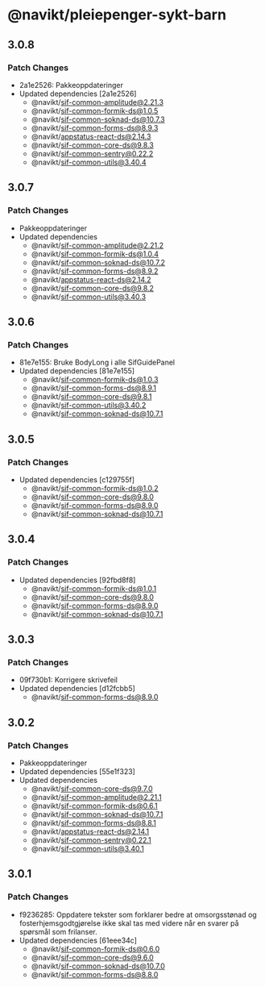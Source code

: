 # @navikt/pleiepenger-sykt-barn

## 3.0.8

### Patch Changes

-   2a1e2526: Pakkeoppdateringer
-   Updated dependencies [2a1e2526]
    -   @navikt/sif-common-amplitude@2.21.3
    -   @navikt/sif-common-formik-ds@1.0.5
    -   @navikt/sif-common-soknad-ds@10.7.3
    -   @navikt/sif-common-forms-ds@8.9.3
    -   @navikt/appstatus-react-ds@2.14.3
    -   @navikt/sif-common-core-ds@9.8.3
    -   @navikt/sif-common-sentry@0.22.2
    -   @navikt/sif-common-utils@3.40.4

## 3.0.7

### Patch Changes

-   Pakkeoppdateringer
-   Updated dependencies
    -   @navikt/sif-common-amplitude@2.21.2
    -   @navikt/sif-common-formik-ds@1.0.4
    -   @navikt/sif-common-soknad-ds@10.7.2
    -   @navikt/sif-common-forms-ds@8.9.2
    -   @navikt/appstatus-react-ds@2.14.2
    -   @navikt/sif-common-core-ds@9.8.2
    -   @navikt/sif-common-utils@3.40.3

## 3.0.6

### Patch Changes

-   81e7e155: Bruke BodyLong i alle SifGuidePanel
-   Updated dependencies [81e7e155]
    -   @navikt/sif-common-formik-ds@1.0.3
    -   @navikt/sif-common-forms-ds@8.9.1
    -   @navikt/sif-common-core-ds@9.8.1
    -   @navikt/sif-common-utils@3.40.2
    -   @navikt/sif-common-soknad-ds@10.7.1

## 3.0.5

### Patch Changes

-   Updated dependencies [c129755f]
    -   @navikt/sif-common-formik-ds@1.0.2
    -   @navikt/sif-common-core-ds@9.8.0
    -   @navikt/sif-common-forms-ds@8.9.0
    -   @navikt/sif-common-soknad-ds@10.7.1

## 3.0.4

### Patch Changes

-   Updated dependencies [92fbd8f8]
    -   @navikt/sif-common-formik-ds@1.0.1
    -   @navikt/sif-common-core-ds@9.8.0
    -   @navikt/sif-common-forms-ds@8.9.0
    -   @navikt/sif-common-soknad-ds@10.7.1

## 3.0.3

### Patch Changes

-   09f730b1: Korrigere skrivefeil
-   Updated dependencies [d12fcbb5]
    -   @navikt/sif-common-forms-ds@8.9.0

## 3.0.2

### Patch Changes

-   Pakkeoppdateringer
-   Updated dependencies [55e1f323]
-   Updated dependencies
    -   @navikt/sif-common-core-ds@9.7.0
    -   @navikt/sif-common-amplitude@2.21.1
    -   @navikt/sif-common-formik-ds@0.6.1
    -   @navikt/sif-common-soknad-ds@10.7.1
    -   @navikt/sif-common-forms-ds@8.8.1
    -   @navikt/appstatus-react-ds@2.14.1
    -   @navikt/sif-common-sentry@0.22.1
    -   @navikt/sif-common-utils@3.40.1

## 3.0.1

### Patch Changes

-   f9236285: Oppdatere tekster som forklarer bedre at omsorgsstønad og fosterhjemsgodtgjørelse ikke skal tas med videre når en svarer på spørsmål som frilanser.
-   Updated dependencies [61eee34c]
    -   @navikt/sif-common-formik-ds@0.6.0
    -   @navikt/sif-common-core-ds@9.6.0
    -   @navikt/sif-common-soknad-ds@10.7.0
    -   @navikt/sif-common-forms-ds@8.8.0
